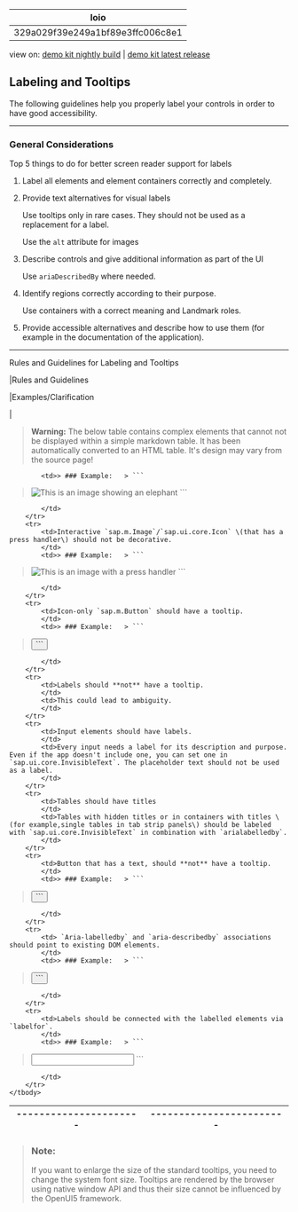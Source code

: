 <!-- loio329a029f39e249a1bf89e3ffc006c8e1 -->

| loio |
| -----|
| 329a029f39e249a1bf89e3ffc006c8e1 |

<div id="loio">

view on: [demo kit nightly build](https://openui5nightly.hana.ondemand.com/#/topic/329a029f39e249a1bf89e3ffc006c8e1) | [demo kit latest release](https://openui5.hana.ondemand.com/#/topic/329a029f39e249a1bf89e3ffc006c8e1)</div>

## Labeling and Tooltips

The following guidelines help you properly label your controls in order to have good accessibility.

***

<a name="loio329a029f39e249a1bf89e3ffc006c8e1__section_ujj_dpb_t2b"/>

### General Considerations

Top 5 things to do for better screen reader support for labels

1.  Label all elements and element containers correctly and completely.

2.  Provide text alternatives for visual labels

    Use tooltips only in rare cases. They should not be used as a replacement for a label.

    Use the `alt` attribute for images

3.  Describe controls and give additional information as part of the UI

    Use `ariaDescribedBy` where needed.

4.  Identify regions correctly according to their purpose.

    Use containers with a correct meaning and Landmark roles.

5.  Provide accessible alternatives and describe how to use them \(for example in the documentation of the application\).


***

<a name="loio329a029f39e249a1bf89e3ffc006c8e1__table_vzj_4r3_5s"/>Rules and Guidelines for Labeling and Tooltips

|Rules and Guidelines

|Examples/Clarification

|
 > **Warning:** The below table contains complex elements that cannot not be displayed within a simple markdown table. It has been automatically converted to an HTML table. It's design may vary from the source page!

<table>
	<thead>
		<tr>
			<th>----------------------</th>
			<th>------------------------</th>
		</tr>
	</thead>
	<tbody>

			<td>> ### Example:   > ```
 > <Image id="image_not_decorative" src="IMAGE_PATH" alt="This is an image showing an elephant" decorative=false>
 > ```
			</td>
		</tr>
		<tr>
			<td>Interactive `sap.m.Image`/`sap.ui.core.Icon` \(that has a press handler\) should not be decorative.
			</td>
			<td>> ### Example:   > ```
 > <Image src="IMAGE_PATH" alt="This is an image with a press handler" decorative=false press=onImagePress>
 > ```
			</td>
		</tr>
		<tr>
			<td>Icon-only `sap.m.Button` should have a tooltip.
			</td>
			<td>> ### Example:   > ```
 > <Button icon="sap-icon://action" press="onPress" tooltip="Action Name" ariaLabelledBy="actionButtonLabel"/>
 > ```
			</td>
		</tr>
		<tr>
			<td>Labels should **not** have a tooltip.
			</td>
			<td>This could lead to ambiguity.
			</td>
		</tr>
		<tr>
			<td>Input elements should have labels.
			</td>
			<td>Every input needs a label for its description and purpose. Even if the app doesn't include one, you can set one in `sap.ui.core.InvisibleText`. The placeholder text should not be used as a label.
			</td>
		</tr>
		<tr>
			<td>Tables should have titles
			</td>
			<td>Tables with hidden titles or in containers with titles \(for example,single tables in tab strip panels\) should be labeled with `sap.ui.core.InvisibleText` in combination with `arialabelledby`.
			</td>
		</tr>
		<tr>
			<td>Button that has a text, should **not** have a tooltip.
			</td>
			<td>> ### Example:   > ```
 > <Button text="Default" press="onPress" />
 > ```
			</td>
		</tr>
		<tr>
			<td> `Aria-labelledby` and `aria-describedby` associations should point to existing DOM elements.
			</td>
			<td>> ### Example:   > ```
 >  <Page title="Page">
 >   <content>   
 > <Button text="Home" ariaLabelledBy="invisibleId"/>   
 > <core:InvisibleText id="invisibleId" text="I am a hidden label"/>  
 > </content> 
 > </Page>
 > ```
			</td>
		</tr>
		<tr>
			<td>Labels should be connected with the labelled elements via `labelfor`.
			</td>
			<td>> ### Example:   > ```
 > <Label text="Name" labelFor="I1"> 
 > <Input id="I1">
 > ```
			</td>
		</tr>
	</tbody>
</table>

> ### Note:  
> If you want to enlarge the size of the standard tooltips, you need to change the system font size. Tooltips are rendered by the browser using native window API and thus their size cannot be influenced by the OpenUI5 framework.

